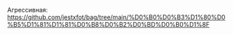 Агрессивная: https://github.com/jestxfot/bag/tree/main/%D0%B0%D0%B3%D1%80%D0%B5%D1%81%D1%81%D0%B8%D0%B2%D0%BD%D0%B0%D1%8F 
